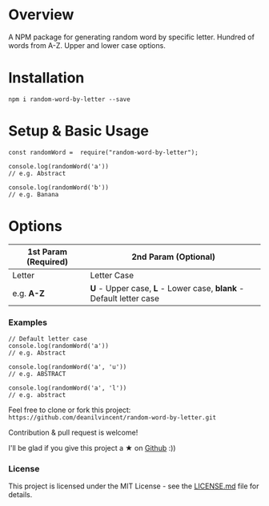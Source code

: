 # Overview
A NPM package for generating random word by specific letter. Hundred of words from A-Z. Upper and lower case options.

# Installation
`npm i random-word-by-letter --save`

# Setup & Basic Usage
```
const randomWord =  require("random-word-by-letter");

console.log(randomWord('a'))
// e.g. Abstract

console.log(randomWord('b'))
// e.g. Banana
```
# Options
|1st Param (Required) | 2nd Param (Optional) |
|--|--|
| Letter | Letter Case |
| e.g. **A-Z** | **U** - Upper case, **L** - Lower case, **blank** - Default letter case |

### Examples
```
// Default letter case
console.log(randomWord('a'))
// e.g. Abstract

console.log(randomWord('a', 'u'))
// e.g. ABSTRACT

console.log(randomWord('a', 'l'))
// e.g. abstract
```

Feel free to clone or fork this project:  `https://github.com/deanilvincent/random-word-by-letter.git`

Contribution & pull request is welcome!

I'll be glad if you give this project a ★ on [Github](https://github.com/deanilvincent/random-word-by-letter) :))

### License

This project is licensed under the MIT License - see the  [LICENSE.md](https://github.com/deanilvincent/random-word-by-letter/blob/master/LICENSE)  file for details.